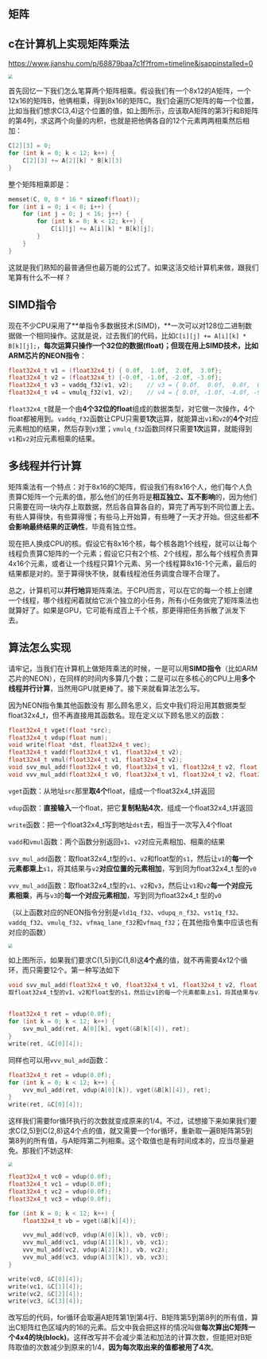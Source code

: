 

## 矩阵



## c在计算机上实现矩阵乘法

 https://www.jianshu.com/p/68879baa7c1f?from=timeline&isappinstalled=0 

<img src="01.webp" style="zoom:50%;" />

首先回忆一下我们怎么笔算两个矩阵相乘。假设我们有一个8x12的A矩阵，一个12x16的矩阵B，他俩相乘，得到8x16的矩阵C。我们会遍历C矩阵的每一个位置，比如当我们想求C(3,4)这个位置的值，如上图所示，应该取A矩阵的第3行和B矩阵的第4列，求这两个向量的内积，也就是把他俩各自的12个元素两两相乘然后相加：

```c++
C[2][3] = 0;
for (int k = 0; k < 12; k++) {
    C[2][3] += A[2][k] * B[k][3]
}
```

 整个矩阵相乘即是： 

```c++
memset(C, 0, 8 * 16 * sizeof(float));
for (int i = 0; i < 8; i++) {
    for (int j = 0; j < 16; j++) {
        for (int k = 0; k < 12; k++) {
            C[i][j] += A[i][k] * B[k][j];
        }    
    }
}
```

 这就是我们熟知的最普通但也最万能的公式了。如果这活交给计算机来做，跟我们笔算有什么不一样？ 

## SIMD指令

现在不少CPU采用了**单指令多数据技术(SIMD)，**一次可以对128位二进制数据做一个相同操作。这就是说，过去我们的代码，比如`C[i][j] += A[i][k] * B[k][j];`，**每次运算只操作一个32位的数据(float)；但现在用上SIMD技术，比如ARM芯片的NEON指令**：

```cpp
float32x4_t v1 = (float32x4_t) { 0.0f,  1.0f,  2.0f,  3.0f};
float32x4_t v2 = (float32x4_t) {-0.0f, -1.0f, -2.0f, -3.0f};
float32x4_t v3 = vaddq_f32(v1, v2);    // v3 = { 0.0f,  0.0f,  0.0f,  0.0f}
float32x4_t v4 = vmulq_f32(v1, v2);    // v4 = { 0.0f, -1.0f, -4.0f, -9.0f}
```

`float32x4_t`就是一个由**4个32位的float**组成的数据类型，对它做一次操作，4个float都被用到。`vaddq_f32`函数让CPU只需要**1次**运算，就能算出`v1`和`v2`的**4个**对应元素相加的结果，然后存到`v3`里；`vmulq_f32`函数同样只需要**1次**运算，就能得到`v1`和`v2`对应元素相乘的结果。

## 多线程并行计算

矩阵乘法有一个特点：对于8x16的C矩阵，假设我们有8x16个人，他们每个人负责算C矩阵一个元素的值，那么他们的任务将是**相互独立、互不影响**的，因为他们只需要在同一块内存上取数据，然后各自算各自的，算完了再写到不同位置上去。有些人算得快，有些算得慢；有些马上开始算，有些睡了一天才开始。但这些都**不会影响最终结果的正确性**，毕竟有独立性。

现在把人换成CPU的核。假设它有8x16个核，每个核各跑1个线程，就可以让每个线程负责算C矩阵的一个元素；假设它只有2个核、2个线程，那么每个线程负责算4x16个元素，或者让一个线程只算1个元素、另一个线程算8x16-1个元素，最后的结果都是对的。至于算得快不快，就看线程池任务调度合理不合理了。



总之，计算机可以**并行地**算矩阵乘法。于CPU而言，可以在它的每一个核上创建一个线程，哪个线程闲着就给它派个独立的小任务，所有小任务做完了矩阵乘法也就算好了。如果是GPU，它可能有成百上千个核，那更得把任务拆散了派发下去。



## 算法怎么实现

请牢记，当我们在计算机上做矩阵乘法的时候，一是可以用**SIMD指令**（比如ARM芯片的NEON），在同样的时间内多算几个数；二是可以在多核心的CPU上用**多个线程并行计算**，当然用GPU就更棒了。接下来就看算法怎么写。

因为NEON指令集其他函数没有 那么顾名思义，后文中我们将沿用其数据类型float32x4_t，但不再直接用其函数名。现在定义以下顾名思义的函数：

```cpp
float32x4_t vget(float *src);
float32x4_t vdup(float num);
void write(float *dst, float32x4_t vec);
float32x4_t vadd(float32x4_t v1, float32x4_t v2);
float32x4_t vmul(float32x4_t v1, float32x4_t v2);
void svv_mul_add(float32x4_t v0, float32x4_t v1, float32x4_t v2, float s1);
void vvv_mul_add(float32x4_t v0, float32x4_t v1, float32x4_t v2, float32x4_t v3);
```



`vget`函数：从地址`src`那里**取4个**float，组成一个float32x4_t并返回

 `vdup`函数：**直接输入**一个float，把它**复制粘贴4次**，组成一个float32x4_t并返回

 `write`函数：把一个float32x4_t写到地址`dst`去，相当于一次写入4个float

 `vadd`和`vmul`函数：两个函数分别返回`v1`、`v2`对应元素相加、相乘的结果

 `svv_mul_add`函数：取float32x4_t型的`v1`、`v2`和float型的`s1`，然后让`v1`的**每一个元素都乘上**`s1`，将其结果与`v2`**对应位置的元素相加**，写到同为float32x4_t 型的`v0` 

 `vvv_mul_add`函数：取float32x4_t型的`v1`、`v2`和`v3`，然后让`v1`和`v2`**每一个对应元素相乘**，再与`v3`的**每一个对应元素相加**，写到同为float32x4_t 型的`v0`

（以上函数对应的NEON指令分别是`vld1q_f32`、`vdupq_n_f32`、`vst1q_f32`、`vaddq_f32`、`vmulq_f32`、`vfmaq_lane_f32`和`vfmaq_f32`；在其他指令集中应该也有对应的函数）

<img src="02.webp" style="zoom:50%;" />



 如上图所示，如果我们要求C(1,5)到C(1,8)这**4个点**的值，就不再需要4x12个循环，而只需要12个。第一种写法如下 

```c++
void svv_mul_add(float32x4_t v0, float32x4_t v1, float32x4_t v2, float s1);
取float32x4_t型的v1、v2和float型的s1，然后让v1的每一个元素都乘上s1，将其结果与v2对应位置的元素相加，写到同为float32x4_t 型的v0 
    

float32x4_t ret = vdup(0.0f);
for (int k = 0; k < 12; k++) {
    svv_mul_add(ret, A[0][k], vget(&B[k][4]), ret);
}
write(ret, &C[0][4]);
```

 同样也可以用`vvv_mul_add`函数： 

```c++
float32x4_t ret = vdup(0.0f);
for (int k = 0; k < 12; k++) {
    vvv_mul_add(ret, vdup(A[0][k]), vget(&B[k][4]), ret);
}
write(ret, &C[0][4]);
```

这样我们需要for循环执行的次数就变成原来的1/4。不过，试想接下来如果我们要求C(2,5)到C(2,8)这4个点的值，就又需要一个for循环，重新取一遍B矩阵第5到第8列的所有值，与A矩阵第二列相乘。这个取值也是有时间成本的，应当尽量避免。那我们不妨这样:

<img src="03.webp" style="zoom:50%;" />

```c++
float32x4_t vc0 = vdup(0.0f);
float32x4_t vc1 = vdup(0.0f);
float32x4_t vc2 = vdup(0.0f);
float32x4_t vc3 = vdup(0.0f);

for (int k = 0; k < 12; k++) {
    float32x4_t vb = vget(&B[k][4]);

    vvv_mul_add(vc0, vdup(A[0][k]), vb, vc0);
    vvv_mul_add(vc1, vdup(A[1][k]), vb, vc1);
    vvv_mul_add(vc2, vdup(A[2][k]), vb, vc2);
    vvv_mul_add(vc3, vdup(A[3][k]), vb, vc3);
}

write(vc0, &C[0][4]);
write(vc1, &C[1][4]);
write(vc2, &C[2][4]);
write(vc3, &C[3][4]);
```

改写后的代码，for循环会取遍A矩阵第1到第4行、B矩阵第5到第8列的所有值，算出C矩阵红色区域内的16的元素。后文中我会把这样的情况叫做**每次算出C矩阵一个4x4的块(block)**。这样改写并不会减少乘法和加法的计算次数，但能把对B矩阵取值的次数减少到原来的1/4，**因为每次取出来的值都被用了4次**。











